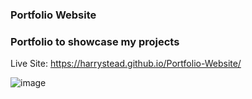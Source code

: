 ### Portfolio Website

### Portfolio to showcase my projects

Live Site: https://harrystead.github.io/Portfolio-Website/

![image](https://user-images.githubusercontent.com/69797257/103170251-dc85ee80-483a-11eb-8c9b-8f8c8324d252.png)
